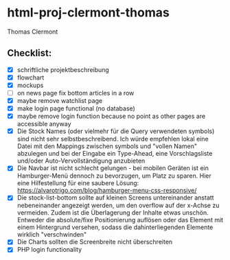 # html-proj-clermont-thomas

Thomas Clermont

## Checklist:

- [x] schriftliche projektbeschreibung
- [x] flowchart
- [x] mockups
- [ ] on news page fix bottom articles in a row
- [x] maybe remove watchlist page
- [x] make login page functional (no database)
- [x] maybe remove login function because no point as other pages are accessible anyway
- [x] Die Stock Names (oder vielmehr für die Query verwendeten symbols) sind nicht sehr selbstbeschreibend. Ich würde empfehlen lokal eine Datei mit den Mappings zwischen symbols und "vollen Namen" abzulegen und bei der Eingabe ein Type-Ahead, eine Vorschlagsliste und/oder Auto-Vervollständigung anzubieten
- [x] Die Navbar ist nicht schlecht gelungen - bei mobilen Geräten ist ein Hamburger-Menü dennoch zu bevorzugen, um Platz zu sparen. Hier eine Hilfestellung für eine saubere Lösung: https://alvarotrigo.com/blog/hamburger-menu-css-responsive/
- [x] Die stock-list-bottom sollte auf kleinen Screens untereinander anstatt nebeneinander angezeigt werden, um den overflow auf der x-Achse zu vermeiden. Zudem ist die Überlagerung der Inhalte etwas unschön. Entweder die absolute/fixe Positionierung auflösen oder das Element mit einem Hintergrund versehen, sodass die dahinterliegenden Elemente wirklich "verschwinden"
- [x] Die Charts sollten die Screenbreite nicht überschreiten
- [x] PHP login functionality
